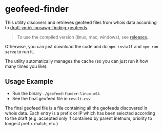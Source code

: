 # geofeed-finder

This utility discovers and retrieves geofeed files from whois data according to [draft-ymbk-opsawg-finding-geofeeds](https://datatracker.ietf.org/doc/draft-ymbk-opsawg-finding-geofeeds/).

> To use the compiled version (linux, mac, windows), see [releases](https://github.com/massimocandela/geofeed-finder/releases/).

Otherwise, you can just download the code and do `npm install` and `npm run serve` to run it.

The utility automatically manages the cache (so you can just run it how many times you like).

## Usage Example

* Run the binary `./geofeed-finder-linux-x64`
* See the final geofeed file in `result.csv`

The final geofeed file is a file containing all the geofeeds discovered in whois data.
Each entry is a prefix or IP which has been selected according to the draft (e.g. accepted only if contained by parent inetnum, priority to longest prefix match, etc.)
